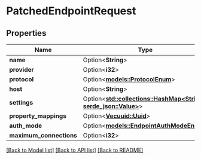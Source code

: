 # PatchedEndpointRequest

## Properties

Name | Type | Description | Notes
------------ | ------------- | ------------- | -------------
**name** | Option<**String**> |  | [optional]
**provider** | Option<**i32**> |  | [optional]
**protocol** | Option<[**models::ProtocolEnum**](ProtocolEnum.md)> |  | [optional]
**host** | Option<**String**> |  | [optional]
**settings** | Option<[**std::collections::HashMap<String, serde_json::Value>**](serde_json::Value.md)> |  | [optional]
**property_mappings** | Option<[**Vec<uuid::Uuid>**](uuid::Uuid.md)> |  | [optional]
**auth_mode** | Option<[**models::EndpointAuthModeEnum**](EndpointAuthModeEnum.md)> |  | [optional]
**maximum_connections** | Option<**i32**> |  | [optional]

[[Back to Model list]](../README.md#documentation-for-models) [[Back to API list]](../README.md#documentation-for-api-endpoints) [[Back to README]](../README.md)


